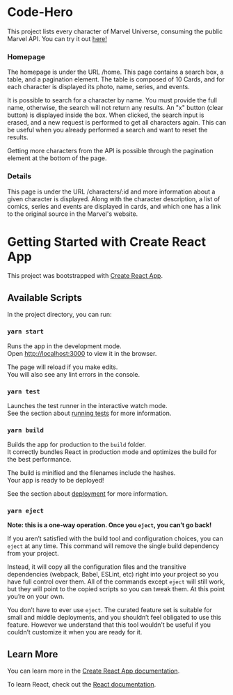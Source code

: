 # Code-Hero

This project lists every character of Marvel Universe, consuming the public Marvel API. 
You can try it out [here!](https://mystifying-lamarr-5a9cae.netlify.app)

### Homepage

The homepage is under the URL /home. This page contains a search box, a table, and a pagination element.
The table is composed of 10 Cards, and for each character is displayed its photo, name, series, and events.

It is possible to search for a character by name. You must provide the full name,
otherwise, the search will not return any results.
An "x" button (clear button) is displayed inside the box.
When clicked, the search input is erased, and a new request is performed to get all characters again.
This can be useful when you already performed a search and want to reset the results.

Getting more characters from the API is possible through the pagination element at the
bottom of the page.

### Details

This page is under the URL /characters/:id and more information about a given character is displayed.
Along with the character description, a list of comics, series and events are displayed in cards, and which
one has a link to the original source in the Marvel's website.

# Getting Started with Create React App

This project was bootstrapped with [Create React App](https://github.com/facebook/create-react-app).

## Available Scripts

In the project directory, you can run:

### `yarn start`

Runs the app in the development mode.\
Open [http://localhost:3000](http://localhost:3000) to view it in the browser.

The page will reload if you make edits.\
You will also see any lint errors in the console.

### `yarn test`

Launches the test runner in the interactive watch mode.\
See the section about [running tests](https://facebook.github.io/create-react-app/docs/running-tests) for more information.

### `yarn build`

Builds the app for production to the `build` folder.\
It correctly bundles React in production mode and optimizes the build for the best performance.

The build is minified and the filenames include the hashes.\
Your app is ready to be deployed!

See the section about [deployment](https://facebook.github.io/create-react-app/docs/deployment) for more information.

### `yarn eject`

**Note: this is a one-way operation. Once you `eject`, you can’t go back!**

If you aren’t satisfied with the build tool and configuration choices, you can `eject` at any time. This command will remove the single build dependency from your project.

Instead, it will copy all the configuration files and the transitive dependencies (webpack, Babel, ESLint, etc) right into your project so you have full control over them. All of the commands except `eject` will still work, but they will point to the copied scripts so you can tweak them. At this point you’re on your own.

You don’t have to ever use `eject`. The curated feature set is suitable for small and middle deployments, and you shouldn’t feel obligated to use this feature. However we understand that this tool wouldn’t be useful if you couldn’t customize it when you are ready for it.

## Learn More

You can learn more in the [Create React App documentation](https://facebook.github.io/create-react-app/docs/getting-started).

To learn React, check out the [React documentation](https://reactjs.org/).
